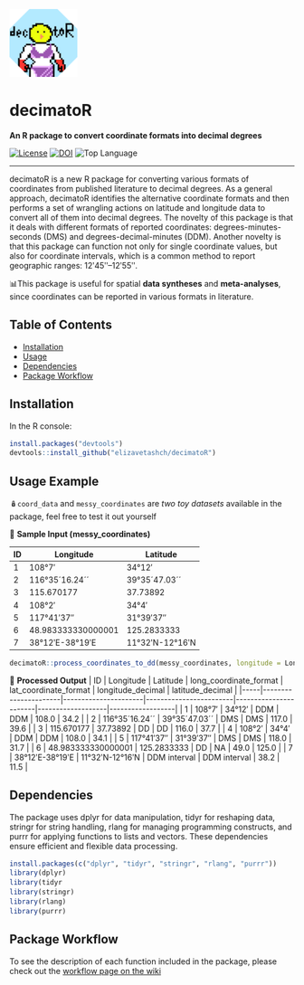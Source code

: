 <p align="left">
  <img src="documentation/decimatoR_logo.png" alt="decimatoR logo" width="120">
</p>

<h1 align="left">decimatoR</h1>

<p align="left">
  <b> An R package to convert coordinate formats into decimal degrees</b><br>
</p>

<p align="left">
  <a href="./LICENSE"><img src="https://img.shields.io/github/license/Ileriayo/markdown-badges?style=for-the-badge" alt="License"></a>
  <a href="https://doi.org/10.5281/zenodo.14855697"><img src="http://img.shields.io/badge/DOI-10.5281/zenodo.14855697-B31B1B.svg" alt="DOI"></a>
  <img src="https://img.shields.io/github/languages/top/elizavetashch/decimatoR?style=for-the-badge" alt="Top Language">
</p>

---


decimatoR is a new R package for converting various formats of coordinates from published literature to decimal degrees. As a general approach, decimatoR identifies the alternative coordinate formats and then performs a set of wrangling actions on latitude and longitude data to convert all of them into decimal degrees. The novelty of this package is that it deals with different formats of reported coordinates: degrees-minutes-seconds (DMS) and degrees-decimal-minutes (DDM). Another novelty is that this package can function not only for single coordinate values, but also for coordinate intervals, which is a common method to report geographic ranges: 12ʹ45ʺ–12ʹ55ʺ. 


📊This package is useful for spatial **data syntheses** and **meta-analyses**, since coordinates can be reported in various formats in literature. 

## Table of Contents
- [Installation](#installation)
- [Usage](#usage-example)
- [Dependencies](#dependencies)
- [Package Workflow](#package-workflow)


## Installation 
In the R console: 

```R
install.packages("devtools")
devtools::install_github("elizavetashch/decimatoR")
```

## Usage Example
🪆`coord_data` and `messy_coordinates` are *two toy datasets* available in the package, feel free to test it out yourself


📝 **Sample Input (messy_coordinates)**

| ID  | Longitude            | Latitude             |
|-----|----------------------|----------------------|
| 1   | 108°7′              | 34°12′              |
| 2   | 116°35´16.24´´      | 39°35´47.03´´       |
| 3   | 115.670177          | 37.73892            |
| 4   | 108°2′              | 34°4′               |
| 5   | 117°41′37″          | 31°39′37″          |
| 6   | 48.983333330000001  | 125.2833333        |
| 7   | 38°12ʹE-38°19ʹE     | 11°32ʹN-12°16ʹN    |


```R
decimatoR::process_coordinates_to_dd(messy_coordinates, longitude = Longitude, latitude = Latitude)
```
🔄 **Processed Output**
| ID  | Longitude            | Latitude             | long_coordinate_format | lat_coordinate_format | longitude_decimal | latitude_decimal |
|-----|----------------------|----------------------|------------------------|-----------------------|-------------------|------------------|
| 1   | 108°7′              | 34°12′              | DDM                    | DDM                   | 108.0             | 34.2             |
| 2   | 116°35´16.24´´      | 39°35´47.03´´       | DMS                    | DMS                   | 117.0             | 39.6             |
| 3   | 115.670177          | 37.73892            | DD                     | DD                    | 116.0             | 37.7             |
| 4   | 108°2′              | 34°4′               | DDM                    | DDM                   | 108.0             | 34.1             |
| 5   | 117°41′37″          | 31°39′37″          | DMS                    | DMS                   | 118.0             | 31.7             |
| 6   | 48.983333330000001  | 125.2833333        | DD                     | NA                    | 49.0              | 125.0            |
| 7   | 38°12ʹE-38°19ʹE     | 11°32ʹN-12°16ʹN    | DDM interval           | DDM interval                    | 38.2              | 11.5             |


## Dependencies 

The package uses dplyr for data manipulation, tidyr for reshaping data, stringr for string handling, rlang for managing programming constructs, and purrr for applying functions to lists and vectors. These dependencies ensure efficient and flexible data processing.
```R
install.packages(c("dplyr", "tidyr", "stringr", "rlang", "purrr"))
library(dplyr)
library(tidyr
library(stringr)
library(rlang)
library(purrr)
```
## Package Workflow 
To see the description of each function included in the package, please check out the [workflow page on the wiki](https://github.com/elizavetashch/decimatoR/wiki/The-decimatoR-workflow)


